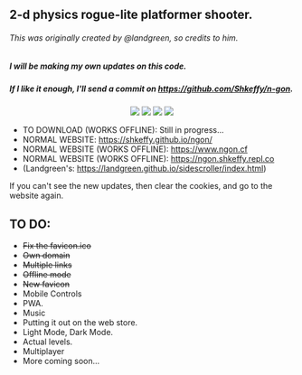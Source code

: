 ## 2-d physics rogue-lite platformer shooter.
###### *This was originally created by @landgreen, so credits to him.*
##### I will be making my own updates on this code. 
##### If I like it enough, I'll send a commit on https://github.com/Shkeffy/n-gon.

<p align="middle">
<img src="https://img.shields.io/github/stars/Shkeffy/ngon?style=for-the-badge&logo=appveyor">
<img src="https://img.shields.io/github/forks/Shkeffy/ngon?style=for-the-badge&logo=appveyor">
<img src="https://img.shields.io/github/license/Shkeffy/ngon?style=for-the-badge&logo=appveyor">
<img src="https://img.shields.io/github/downloads/Shkeffy/ngon/total?style=for-the-badge&logo=appveyor">
</p>
  
- TO DOWNLOAD (WORKS OFFLINE): Still in progress...
- NORMAL WEBSITE: https://shkeffy.github.io/ngon/
- NORMAL WEBSITE (WORKS OFFLINE): https://www.ngon.cf
- NORMAL WEBSITE (WORKS OFFLINE): https://ngon.shkeffy.repl.co
- (Landgreen's: https://landgreen.github.io/sidescroller/index.html)

If you can't see the new updates, then clear the cookies, and go to the website again.

## TO DO:
- ~~Fix the favicon.ico~~
- ~~Own domain~~
- ~~Multiple links~~
- ~~Offline mode~~
- ~~New favicon~~
- Mobile Controls
- PWA.
- Music
- Putting it out on the web store.
- Light Mode, Dark Mode.
- Actual levels.
- Multiplayer
- More coming soon...
